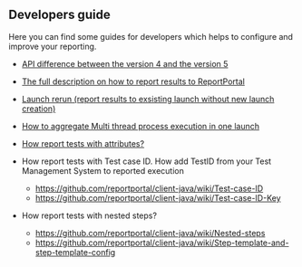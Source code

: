 ## Developers guide

Here you can find some guides for developers which helps to configure and improve your reporting.
 
* [API difference between the version 4 and the version 5](https://github.com/ihar-kahadouski/dev-guide/blob/master/api-differences.md)


* [The full description on how to report results to ReportPortal](https://github.com/ihar-kahadouski/dev-guide/blob/master/reporting.md)


* [Launch rerun (report results to exsisting launch without new launch creation)](https://github.com/ihar-kahadouski/dev-guide/blob/master/rerun.md)


* [How to aggregate Multi thread process execution in one launch](https://github.com/reportportal/client-java/wiki/How-to-aggregate-Multi-thread-process-execution-in-one-launch)


* [How report tests with attributes?](https://github.com/reportportal/client-java/wiki/Test-item-attributes)


* How report tests with Test case ID. How add TestID from your Test Management System to reported execution
  * https://github.com/reportportal/client-java/wiki/Test-case-ID
  * https://github.com/reportportal/client-java/wiki/Test-case-ID-Key



* How report tests with nested steps?
  * https://github.com/reportportal/client-java/wiki/Nested-steps
  * https://github.com/reportportal/client-java/wiki/Step-template-and-step-template-config
